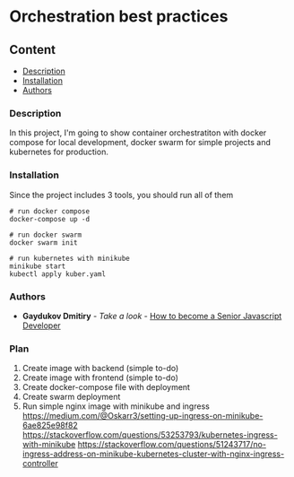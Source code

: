 # Orchestration best practices

## Content
* [Description](#description)
* [Installation](#installation)
* [Authors](#authors)

### Description

In this project, I'm going to show container orchestratiton with docker compose for local development, docker swarm for simple projects and kubernetes for production.


### Installation

Since the project includes 3 tools, you should run all of them
```shell
# run docker compose
docker-compose up -d

# run docker swarm
docker swarm init

# run kubernetes with minikube
minikube start
kubectl apply kuber.yaml
```


### Authors

* **Gaydukov Dmitiry** - *Take a look* - [How to become a Senior Javascript Developer](https://github.com/dgaydukov/how-to-become-a-senior-js-developer)



### Plan

1. Create image with backend (simple to-do)
2. Create image with frontend (simple to-do)
3. Create docker-compose file with deployment
4. Create swarm deployment
5. Run simple nginx image with minikube and ingress
https://medium.com/@Oskarr3/setting-up-ingress-on-minikube-6ae825e98f82
https://stackoverflow.com/questions/53253793/kubernetes-ingress-with-minikube
https://stackoverflow.com/questions/51243717/no-ingress-address-on-minikube-kubernetes-cluster-with-nginx-ingress-controller